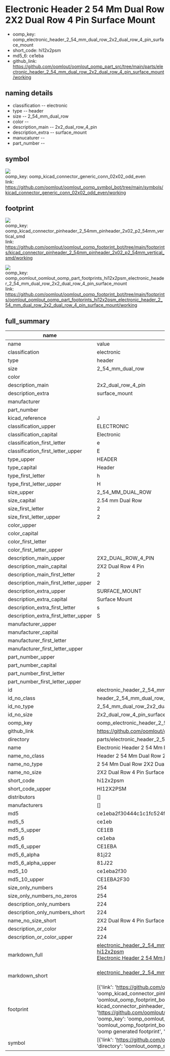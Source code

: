 # Electronic Header 2 54 Mm Dual Row 2X2 Dual Row 4 Pin Surface Mount

  
* oomp_key: oomp_electronic_header_2_54_mm_dual_row_2x2_dual_row_4_pin_surface_mount 
* short_code: hi12x2psm
* md5_6: ce1eba  
* github_link: https://github.com/oomlout/oomlout_oomp_part_src/tree/main/parts/electronic_header_2_54_mm_dual_row_2x2_dual_row_4_pin_surface_mount/working  
## naming details
* classification -- electronic
* type -- header
* size -- 2_54_mm_dual_row
* color -- 
* description_main -- 2x2_dual_row_4_pin
* description_extra -- surface_mount
* manucaturer -- 
* part_number -- 



## symbol

![](symbol/{index}/working/working_600.png)  
oomp_key: oomp_kicad_connector_generic_conn_02x02_odd_even  
link: https://github.com/oomlout/oomlout_oomp_symbol_bot/tree/main/symbols/kicad_connector_generic_conn_02x02_odd_even/working  

## footprint

![](footprint/{index}/working/working_600.png)  
oomp_key: oomp_kicad_connector_pinheader_2_54mm_pinheader_2x02_p2_54mm_vertical_smd  
link: https://github.com/oomlout/oomlout_oomp_footprint_bot/tree/main/footprints/kicad_connector_pinheader_2_54mm_pinheader_2x02_p2_54mm_vertical_smd/working  

![](footprint/{index}/working/working_600.png)  
oomp_key: oomp_oomlout_oomlout_oomp_part_footprints_hi12x2psm_electronic_header_2_54_mm_dual_row_2x2_dual_row_4_pin_surface_mount  
link: https://github.com/oomlout/oomlout_oomp_footprint_bot/tree/main/footprints/oomlout_oomlout_oomp_part_footprints_hi12x2psm_electronic_header_2_54_mm_dual_row_2x2_dual_row_4_pin_surface_mount/working  

## full_summary
| name | value | 
| --- | --- | 
| name | value | 
| classification | electronic | 
| type | header | 
| size | 2_54_mm_dual_row | 
| color |  | 
| description_main | 2x2_dual_row_4_pin | 
| description_extra | surface_mount | 
| manufacturer |  | 
| part_number |  | 
| kicad_reference | J | 
| classification_upper | ELECTRONIC | 
| classification_capital | Electronic | 
| classification_first_letter | e | 
| classification_first_letter_upper | E | 
| type_upper | HEADER | 
| type_capital | Header | 
| type_first_letter | h | 
| type_first_letter_upper | H | 
| size_upper | 2_54_MM_DUAL_ROW | 
| size_capital | 2.54 mm Dual Row | 
| size_first_letter | 2 | 
| size_first_letter_upper | 2 | 
| color_upper |  | 
| color_capital |  | 
| color_first_letter |  | 
| color_first_letter_upper |  | 
| description_main_upper | 2X2_DUAL_ROW_4_PIN | 
| description_main_capital | 2X2 Dual Row 4 Pin | 
| description_main_first_letter | 2 | 
| description_main_first_letter_upper | 2 | 
| description_extra_upper | SURFACE_MOUNT | 
| description_extra_capital | Surface Mount | 
| description_extra_first_letter | s | 
| description_extra_first_letter_upper | S | 
| manufacturer_upper |  | 
| manufacturer_capital |  | 
| manufacturer_first_letter |  | 
| manufacturer_first_letter_upper |  | 
| part_number_upper |  | 
| part_number_capital |  | 
| part_number_first_letter |  | 
| part_number_first_letter_upper |  | 
| id | electronic_header_2_54_mm_dual_row_2x2_dual_row_4_pin_surface_mount | 
| id_no_class | header_2_54_mm_dual_row_2x2_dual_row_4_pin_surface_mount | 
| id_no_type | 2_54_mm_dual_row_2x2_dual_row_4_pin_surface_mount | 
| id_no_size | 2x2_dual_row_4_pin_surface_mount | 
| oomp_key | oomp_electronic_header_2_54_mm_dual_row_2x2_dual_row_4_pin_surface_mount | 
| github_link | https://github.com/oomlout/oomlout_oomp_part_src/tree/main/parts/electronic_header_2_54_mm_dual_row_2x2_dual_row_4_pin_surface_mount/working | 
| directory | parts/electronic_header_2_54_mm_dual_row_2x2_dual_row_4_pin_surface_mount | 
| name | Electronic Header 2 54 Mm Dual Row 2X2 Dual Row 4 Pin Surface Mount | 
| name_no_class | Header 2 54 Mm Dual Row 2X2 Dual Row 4 Pin Surface Mount | 
| name_no_type | 2 54 Mm Dual Row 2X2 Dual Row 4 Pin Surface Mount | 
| name_no_size | 2X2 Dual Row 4 Pin Surface Mount | 
| short_code | hi12x2psm | 
| short_code_upper | HI12X2PSM | 
| distributors | [] | 
| manufacturers | [] | 
| md5 | ce1eba2f30444c1c1fc524ff0aa69edb | 
| md5_5 | ce1eb | 
| md5_5_upper | CE1EB | 
| md5_6 | ce1eba | 
| md5_6_upper | CE1EBA | 
| md5_6_alpha | 81j22 | 
| md5_6_alpha_upper | 81J22 | 
| md5_10 | ce1eba2f30 | 
| md5_10_upper | CE1EBA2F30 | 
| size_only_numbers | 254 | 
| size_only_numbers_no_zeros | 254 | 
| description_only_numbers | 224 | 
| description_only_numbers_short | 224 | 
| name_no_size_short | 2X2 Dual Row 4 Pin Surface Mount | 
| description_or_color | 224 | 
| description_or_color_upper | 224 | 
| markdown_full | [electronic_header_2_54_mm_dual_row_2x2_dual_row_4_pin_surface_mount](https://github.com/oomlout/oomlout_oomp_part_src/tree/main/parts/electronic_header_2_54_mm_dual_row_2x2_dual_row_4_pin_surface_mount/working)<br>[hi12x2psm](https://github.com/oomlout/oomlout_oomp_part_src/tree/main/parts/electronic_header_2_54_mm_dual_row_2x2_dual_row_4_pin_surface_mount/working)<br>[Electronic Header 2 54 Mm Dual Row 2X2 Dual Row 4 Pin Surface Mount](https://github.com/oomlout/oomlout_oomp_part_src/tree/main/parts/electronic_header_2_54_mm_dual_row_2x2_dual_row_4_pin_surface_mount/working)<br><br> | 
| markdown_short | [electronic_header_2_54_mm_dual_row_2x2_dual_row_4_pin_surface_mount](https://github.com/oomlout/oomlout_oomp_part_src/tree/main/parts/electronic_header_2_54_mm_dual_row_2x2_dual_row_4_pin_surface_mount/working)<br><br> | 
| footprint | [{'link': 'https://github.com/oomlout/oomlout_oomp_footprint_bot/tree/main/foootprntss/kicad_connector_pinheader_2_54mm_pinheader_2x02_p2_54mm_vertical_smd', 'oomp_key': 'oomp_kicad_connector_pinheader_2_54mm_pinheader_2x02_p2_54mm_vertical_smd', 'directory': 'oomlout_oomp_footprint_bot/footprints/kicad_connector_pinheader_2_54mm_pinheader_2x02_p2_54mm_vertical_smd//working/working.kicad_mod', 'note': 'source footprint kicad_connector_pinheader_2_54mm_pinheader_2x02_p2_54mm_vertical_smd', 'index': 0}, {'link': 'https://github.com/oomlout/oomlout_oomp_footprint_bot/tree/main/foootprntss/oomlout_oomlout_oomp_part_footprints_hi12x2psm_electronic_header_2_54_mm_dual_row_2x2_dual_row_4_pin_surface_mount', 'oomp_key': 'oomp_oomlout_oomlout_oomp_part_footprints_hi12x2psm_electronic_header_2_54_mm_dual_row_2x2_dual_row_4_pin_surface_mount', 'directory': 'oomlout_oomp_footprint_bot/footprints/oomlout_oomlout_oomp_part_footprints_hi12x2psm_electronic_header_2_54_mm_dual_row_2x2_dual_row_4_pin_surface_mount//working/working.kicad_mod', 'note': 'oomp generated footprint', 'index': 1}] | 
| symbol | [{'link': 'https://github.com/oomlout/oomlout_oomp_symbol_bot/tree/main/symbols/kicad_connector_generic_conn_02x02_odd_even', 'oomp_key': 'oomp_kicad_connector_generic_conn_02x02_odd_even', 'directory': 'oomlout_oomp_symbol_bot/symbols/kicad_connector_generic_conn_02x02_odd_even//working/working.kicad_sym', 'index': 0}] | 
